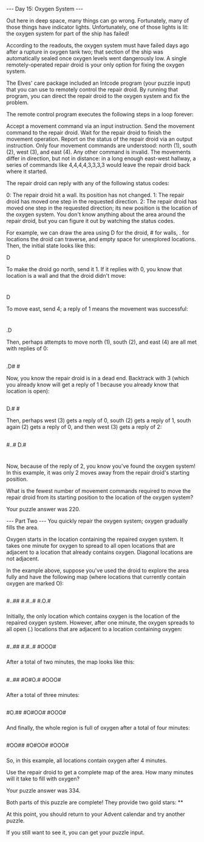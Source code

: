 --- Day 15: Oxygen System ---

Out here in deep space, many things can go wrong. Fortunately, many of those things have indicator lights. Unfortunately, one of those lights is lit: the oxygen system for part of the ship has failed!

According to the readouts, the oxygen system must have failed days ago after a rupture in oxygen tank two; that section of the ship was automatically sealed once oxygen levels went dangerously low. A single remotely-operated repair droid is your only option for fixing the oxygen system.

The Elves' care package included an Intcode program (your puzzle input) that you can use to remotely control the repair droid. By running that program, you can direct the repair droid to the oxygen system and fix the problem.

The remote control program executes the following steps in a loop forever:

Accept a movement command via an input instruction.
Send the movement command to the repair droid.
Wait for the repair droid to finish the movement operation.
Report on the status of the repair droid via an output instruction.
Only four movement commands are understood: north (1), south (2), west (3), and east (4). Any other command is invalid. The movements differ in direction, but not in distance: in a long enough east-west hallway, a series of commands like 4,4,4,4,3,3,3,3 would leave the repair droid back where it started.

The repair droid can reply with any of the following status codes:

0: The repair droid hit a wall. Its position has not changed.
1: The repair droid has moved one step in the requested direction.
2: The repair droid has moved one step in the requested direction; its new position is the location of the oxygen system.
You don't know anything about the area around the repair droid, but you can figure it out by watching the status codes.

For example, we can draw the area using D for the droid, # for walls, . for locations the droid can traverse, and empty space for unexplored locations. Then, the initial state looks like this:

      
      
   D  
      
      
To make the droid go north, send it 1. If it replies with 0, you know that location is a wall and that the droid didn't move:

      
   #  
   D  
      
      
To move east, send 4; a reply of 1 means the movement was successful:

      
   #  
   .D 
      
      
Then, perhaps attempts to move north (1), south (2), and east (4) are all met with replies of 0:

      
   ## 
   .D#
    # 
      
Now, you know the repair droid is in a dead end. Backtrack with 3 (which you already know will get a reply of 1 because you already know that location is open):

      
   ## 
   D.#
    # 
      
Then, perhaps west (3) gets a reply of 0, south (2) gets a reply of 1, south again (2) gets a reply of 0, and then west (3) gets a reply of 2:

      
   ## 
  #..#
  D.# 
   #  
Now, because of the reply of 2, you know you've found the oxygen system! In this example, it was only 2 moves away from the repair droid's starting position.

What is the fewest number of movement commands required to move the repair droid from its starting position to the location of the oxygen system?

Your puzzle answer was 220.

--- Part Two ---
You quickly repair the oxygen system; oxygen gradually fills the area.

Oxygen starts in the location containing the repaired oxygen system. It takes one minute for oxygen to spread to all open locations that are adjacent to a location that already contains oxygen. Diagonal locations are not adjacent.

In the example above, suppose you've used the droid to explore the area fully and have the following map (where locations that currently contain oxygen are marked O):

 ##   
#..## 
#.#..#
#.O.# 
 ###  
Initially, the only location which contains oxygen is the location of the repaired oxygen system. However, after one minute, the oxygen spreads to all open (.) locations that are adjacent to a location containing oxygen:

 ##   
#..## 
#.#..#
#OOO# 
 ###  
After a total of two minutes, the map looks like this:

 ##   
#..## 
#O#O.#
#OOO# 
 ###  
After a total of three minutes:

 ##   
#O.## 
#O#OO#
#OOO# 
 ###  
And finally, the whole region is full of oxygen after a total of four minutes:

 ##   
#OO## 
#O#OO#
#OOO# 
 ###  
So, in this example, all locations contain oxygen after 4 minutes.

Use the repair droid to get a complete map of the area. How many minutes will it take to fill with oxygen?

Your puzzle answer was 334.

Both parts of this puzzle are complete! They provide two gold stars: **

At this point, you should return to your Advent calendar and try another puzzle.

If you still want to see it, you can get your puzzle input.
